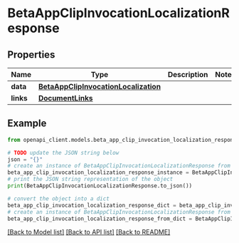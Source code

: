 # BetaAppClipInvocationLocalizationResponse


## Properties

Name | Type | Description | Notes
------------ | ------------- | ------------- | -------------
**data** | [**BetaAppClipInvocationLocalization**](BetaAppClipInvocationLocalization.md) |  | 
**links** | [**DocumentLinks**](DocumentLinks.md) |  | 

## Example

```python
from openapi_client.models.beta_app_clip_invocation_localization_response import BetaAppClipInvocationLocalizationResponse

# TODO update the JSON string below
json = "{}"
# create an instance of BetaAppClipInvocationLocalizationResponse from a JSON string
beta_app_clip_invocation_localization_response_instance = BetaAppClipInvocationLocalizationResponse.from_json(json)
# print the JSON string representation of the object
print(BetaAppClipInvocationLocalizationResponse.to_json())

# convert the object into a dict
beta_app_clip_invocation_localization_response_dict = beta_app_clip_invocation_localization_response_instance.to_dict()
# create an instance of BetaAppClipInvocationLocalizationResponse from a dict
beta_app_clip_invocation_localization_response_from_dict = BetaAppClipInvocationLocalizationResponse.from_dict(beta_app_clip_invocation_localization_response_dict)
```
[[Back to Model list]](../README.md#documentation-for-models) [[Back to API list]](../README.md#documentation-for-api-endpoints) [[Back to README]](../README.md)


